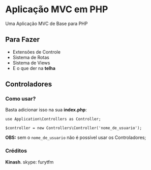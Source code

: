 # Aplicação MVC em PHP
Uma Aplicação MVC de Base para PHP
## Para Fazer
* Extensões de Controle
* Sistema de Rotas
* Sistema de Views
* E o que der na **telha**

## Controladores
### Como usar?
Basta adicionar isso na sua **index.php**:

`use Application\Controllers as Controller;`

`$controller = new Controllers\Controller('nome_de_usuario');`

**OBS:** sem o `nome_de_usuario` não é possível usar os Controladores;

### Créditos
**Kinash**. skype: furytfm
